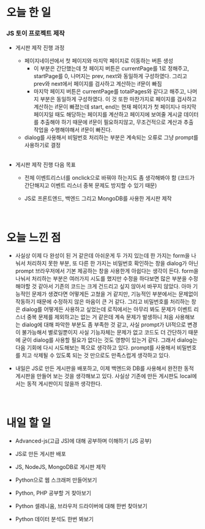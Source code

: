 # 오늘 한 일

### JS 토이 프로젝트 제작

- 게시판 제작 진행 과정

  - 페이지네이션에서 첫 페이지와 마지막 페이지로 이동하는 버튼 생성
    - 이 부분은 간단했는데 첫 페이지 버튼은 currentPage를 1로 정해주고, startPage를 0, 나머지는 prev, next와 동일하게 구성하였다. 그리고 prev와 next에서 페이지를 검사하고 계산하는 if문이 빠짐
    - 마지막 페이지 버튼은 currentPage를 totalPages와 같다고 해주고, 나머지 부분은 동일하게 구성하였다. 이 것 또한 마찬가지로 페이지를 검사하고 계산하는 if문이 빠졌는데 start, end는 현재 페이지가 첫 페이지나 마지막 페이지일 때도 해당하는 페이지를 계산하고 페이지에 보여줄 게시글 데이터를 추출해야 하기 때문에 if문이 필요하지않고, 무조건적으로 계산과 추출 작업을 수행해야해서 if문이 빠진다.
  - dialog를 사용해서 비밀번호 처리하는 부분은 계속되는 오류로 그냥 prompt를 사용하기로 결정

  <br />

- 게시판 제작 진행 다음 목표

  - 전체 이벤트리스너를 onclick으로 바꿔야 하는지도 좀 생각해봐야 함 (코드가 간단해지고 이벤트 리스너 중복 문제도 방지할 수 있기 때문)

  - JS로 프론트엔드, 백엔드 그리고 MongoDB를 사용한 게시판 제작

<br />

# 오늘 느낀 점

- 사실상 이제 다 완성이 된 거 같은데 아쉬운게 두 가지 있는데 한 가지는 form을 나눠서 처리하지 못한 부분, 또 다른 한 가지는 비밀번호 확인하는 창을 dialog가 아닌 prompt 브라우저에서 기본 제공하는 창을 사용한게 아쉽다는 생각이 든다. form을 나눠서 처리하는 부분은 여러가지 시도를 했지만 수정을 하다보면 많은 부분을 수정해야할 것 같아서 기존의 코드는 크게 건드리고 싶지 않아서 바꾸지 않았다. 아마 기능적인 문제가 생겼다면 어떻게든 고쳤을 거 같지만, 기능적인 부분에서는 문제없이 작동하기 때문에 수정하지 않은 마음이 큰 거 같다. 그리고 비밀번호를 처리하는 창은 dialog를 어떻게든 사용하고 싶었는데 로직에서는 아무리 봐도 문제가 이벤트 리스너 중복 문제를 제외하고는 없는 거 같은데 계속 문제가 발생하니 처음 사용해보는 dialog에 대해 파악한 부분도 좀 부족한 것 같고, 사실 prompt가 UI적으로 변경이 불가능해서 별로일뿐이지 사실 기능자체는 문제가 없고 코드도 더 간단하기 때문에 굳이 dialog를 사용할 필요가 없다는 것도 영향이 있는거 같다. 그래서 dialog는 다음 기회에 다시 시도해보는 쪽으로 생각하고 있다. prompt를 사용해서 비밀번호를 치고 삭제될 수 있도록 되는 것 만으로도 만족스럽게 생각하고 있다.

- 내일은 JS로 만든 게시판을 배포하고, 이제 백엔드와 DB를 사용해서 완전한 동적 게시판을 만들어 보는 것을 생각해보고 있다. 사실상 기존에 만든 게시판도 local에서는 동적 게시판이지 않을까 생각한다.

<br />

# 내일 할 일

- Advanced-js(고급 JS)에 대해 공부하며 이해하기 (JS 공부)

- JS로 만든 게시판 배포

- JS, NodeJS, MongoDB로 게시판 제작

- Python으로 웹 스크래퍼 만들어보기

- Python, PHP 공부할 거 찾아보기

- Python 셀레니움, 브라우저 드라이버에 대해 한번 찾아보기

- Python 데이터 분석도 한번 봐보기
